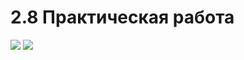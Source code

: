 # 2.8 Практическая работа
![](https://user-images.githubusercontent.com/115932313/235704668-2df87e32-42c2-4f7a-b9f3-6e9d550f4ad9.gif)
![](https://user-images.githubusercontent.com/115932313/235704735-65ebf963-ffe5-4870-a930-b7cd976e66a0.gif)
